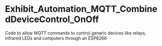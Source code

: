 # Exhibit_Automation_MQTT_CombinedDeviceControl_OnOff
Code to allow MQTT commands to control generic devices like relays, infrared LEDs and computers through an ESP8266
